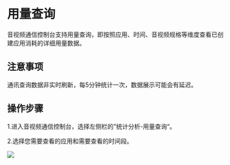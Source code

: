 # 用量查询

音视频通信控制台支持用量查询，即按照应用、时间、音视频规格等维度查看已创建应用消耗的详细用量数据。

## 注意事项

通讯查询数据非实时刷新，每5分钟统计一次，数据展示可能会有延迟。

## 操作步骤

1.进入音视频通信控制台，选择左侧栏的”统计分析-用量查询“。

2.选择您需要查看的应用和需要查看的时间段。

![](https://github.com/jdcloudcom/cn/blob/cn-Real-Time-Communication/image/Real-Time-Communicat/RTC-%E7%94%A8%E9%87%8F%E6%9F%A5%E8%AF%A2.png)

